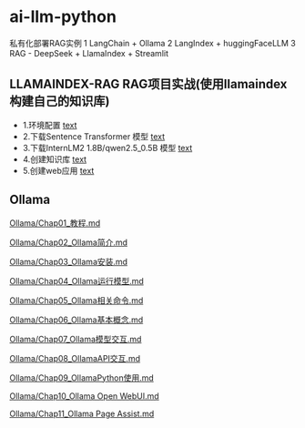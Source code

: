 # ai-llm-python

私有化部署RAG实例
1 LangChain + Ollama
2 LangIndex + huggingFaceLLM
3 RAG - DeepSeek + LlamaIndex + Streamlit

## LLAMAINDEX-RAG RAG项目实战(使用llamaindex构建自己的知识库) 
- 1.环境配置  [text](LLAMAINDEX-RAG/readme.md)
- 2.下载Sentence Transformer 模型  [text](LLAMAINDEX-RAG/readme.md)
- 3.下载InternLM2 1.8B/qwen2.5_0.5B 模型  [text](LLAMAINDEX-RAG/readme.md)
- 4.创建知识库 [text](LLAMAINDEX-RAG/readme.md)
- 5.创建web应用 [text](LLAMAINDEX-RAG/readme.md)


## Ollama
[Ollama/Chap01_教程.md](Ollama/Chap01_教程.md)

[Ollama/Chap02_Ollama简介.md](Ollama/Chap02_Ollama简介.md)

[Ollama/Chap03_Ollama安装.md](Ollama/Chap03_Ollama安装.md)

[Ollama/Chap04_Ollama运行模型.md](Ollama/Chap04_Ollama运行模型.md)

[Ollama/Chap05_Ollama相关命令.md](Ollama/Chap05_Ollama相关命令.md)

[Ollama/Chap06_Ollama基本概念.md](Ollama/Chap06_Ollama基本概念.md)

[Ollama/Chap07_Ollama模型交互.md](Ollama/Chap07_Ollama模型交互.md)

[Ollama/Chap08_OllamaAPI交互.md](Ollama/Chap08_OllamaAPI交互.md)

[Ollama/Chap09_OllamaPython使用.md](Ollama/Chap09_OllamaPython使用.md)

[Ollama/Chap10_Ollama Open WebUI.md](<Ollama/Chap10_Ollama Open WebUI.md>)

[Ollama/Chap11_Ollama Page Assist.md](<Ollama/Chap11_Ollama Page Assist.md>)